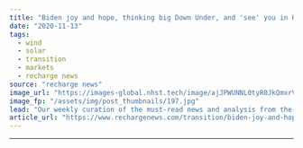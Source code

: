 ```yaml
---
title: "Biden joy and hope, thinking big Down Under, and 'see' you in Hamburg!"
date: "2020-11-13"
tags: 
  - wind
  - solar
  - transition
  - markets
  - recharge news
source: "recharge news"
image_url: "https://images-global.nhst.tech/image/ajJPWUNNL0tyR0JkQmxrVW8zSlJxa1RoK3ZOMjJYeUFpVGY2L0F2bExwRT0=/nhst/binary/be7e9cd0e8d2e705ca9e6d5ef58adda4"
image_fp: "/assets/img/post_thumbnails/197.jpg"
lead: "Our weekly curation of the must-read news and analysis from the-week-that-was in the global renewables industry"
article_url: "https://www.rechargenews.com/transition/biden-joy-and-hope-thinking-big-down-under-and-see-you-in-hamburg-/2-1-912827"
---
```


---
